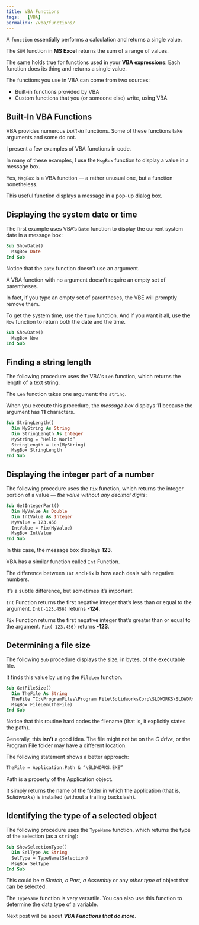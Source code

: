 ```yaml
---
title: VBA Functions
tags:   [VBA]
permalink: /vba/functions/
---
```


A `function` essentially performs a calculation and returns a single value. 

The `SUM` function in **MS Excel** returns the sum of a range of values. 

The same holds true for functions used in your **VBA expressions**: Each function does its thing and returns a single value.

The functions you use in VBA can come from two sources:

* Built-in functions provided by VBA
* Custom functions that you (or someone else) write, using VBA.

## Built-In VBA Functions

VBA provides numerous *built-in* functions. Some of these functions take arguments and some do not.

I present a few examples of VBA functions in code. 

In many of these examples, I use the `MsgBox` function to display a value in a message box. 

Yes, `MsgBox` is a VBA function — a rather unusual one, but a function nonetheless. 

This useful function displays a message in a pop-up dialog box. 

## Displaying the system date or time

The first example uses VBA’s `Date` function to display the current system date in a message box:

```vb showlinenumbers showLineNumbers
Sub ShowDate()
  MsgBox Date
End Sub
```

Notice that the `Date` function doesn’t use an argument. 

A VBA function with no argument doesn’t require an empty set of parentheses. 

In fact, if you type an empty set of parentheses, the VBE will promptly remove them.

To get the system time, use the `Time` function. And if you want it all, use the `Now` function to return both the date and the time. 

```vb showlinenumbers showLineNumbers
Sub ShowDate()
  MsgBox Now
End Sub
```

## Finding a string length

The following procedure uses the VBA's `Len` function, which returns the length of a text string. 

The `Len` function takes one argument: the `string`. 

When you execute this procedure, the *message box* displays **11** because the argument has **11** characters. 

```vb showlinenumbers showLineNumbers
Sub StringLength()
  Dim MyString As String
  Dim StringLength As Integer
  MyString = “Hello World”
  StringLength = Len(MyString)
  MsgBox StringLength
End Sub
```

## Displaying the integer part of a number

The following procedure uses the `Fix` function, which returns the integer portion of a value — *the value without any decimal digits*: 

```vb showlinenumbers showLineNumbers
Sub GetIntegerPart()
  Dim MyValue As Double
  Dim IntValue As Integer
  MyValue = 123.456
  IntValue = Fix(MyValue)
  MsgBox IntValue
End Sub
```

In this case, the message box displays **123**.

VBA has a similar function called `Int` Function. 

The difference between `Int` and `Fix` is how each deals with negative numbers. 

It’s a subtle difference, but sometimes it’s important. 

`Int` Function returns the first negative integer that’s less than or equal to the argument. `Int(-123.456)` returns **-124**. 

`Fix` Function returns the first negative integer that’s greater than or equal to the argument. `Fix(-123.456)` returns **-123**. 

## Determining a file size

The following `Sub` procedure displays the size, in bytes, of the executable file. 

It finds this value by using the `FileLen` function. 

```vb showlinenumbers showLineNumbers
Sub GetFileSize()
  Dim TheFile As String
  TheFile “C:\ProgramFiles\Program File\SolidworksCorp\SLDWORKS\SLDWORKS.exe”
  MsgBox FileLen(TheFile)
End Sub
```

Notice that this routine hard codes the filename (that is, it explicitly states the path). 

Generally, this **isn’t** a good idea. The file might not be on the *C drive*, or the Program File folder may have a different location. 

The following statement shows a better approach: 

```vb showlinenumbers
TheFile = Application.Path & “\SLDWORKS.EXE” 
```

Path is a property of the Application object. 

It simply returns the name of the folder in which the application (that is, *Solidworks*) is installed (without a trailing backslash). 

## Identifying the type of a selected object

The following procedure uses the `TypeName` function, which returns the type of the selection (as a `string`): 

```vb showlinenumbers showLineNumbers
Sub ShowSelectionType()
  Dim SelType As String
  SelType = TypeName(Selection)
  MsgBox SelType
End Sub
```

This could be *a Sketch, a Part, a Assembly* or any *other type* of object that can be selected.

The `TypeName` function is very versatile. You can also use this function to determine the data type of a variable. 

Next post will be about ***VBA Functions that do more***.
